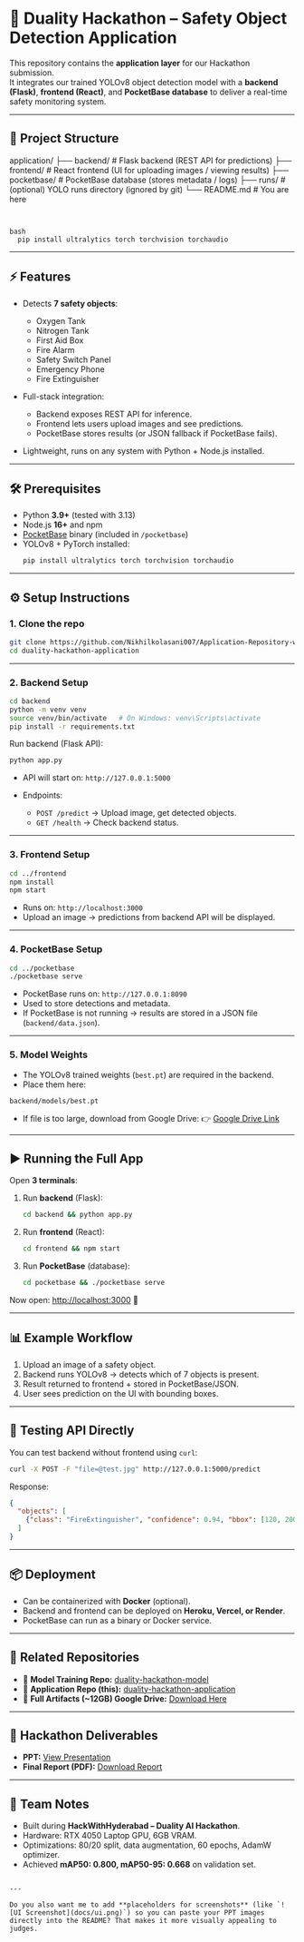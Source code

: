 # 🚀 Duality Hackathon – Safety Object Detection Application

This repository contains the **application layer** for our Hackathon submission.  
It integrates our trained YOLOv8 object detection model with a **backend (Flask)**, **frontend (React)**, and **PocketBase database** to deliver a real-time safety monitoring system.

---

## 📂 Project Structure


application/
├── backend/         # Flask backend (REST API for predictions)
├── frontend/        # React frontend (UI for uploading images / viewing results)
├── pocketbase/      # PocketBase database (stores metadata / logs)
├── runs/            # (optional) YOLO runs directory (ignored by git)
└── README.md        # You are here

````


bash
  pip install ultralytics torch torchvision torchaudio
````

---

## ⚡ Features

- Detects **7 safety objects**:
  - Oxygen Tank  
  - Nitrogen Tank  
  - First Aid Box  
  - Fire Alarm  
  - Safety Switch Panel  
  - Emergency Phone  
  - Fire Extinguisher  

- Full-stack integration:
  - Backend exposes REST API for inference.
  - Frontend lets users upload images and see predictions.
  - PocketBase stores results (or JSON fallback if PocketBase fails).

- Lightweight, runs on any system with Python + Node.js installed.

---

## 🛠️ Prerequisites

- Python **3.9+** (tested with 3.13)  
- Node.js **16+** and npm  
- [PocketBase](https://pocketbase.io/) binary (included in `/pocketbase`)  
- YOLOv8 + PyTorch installed:  
  ```bash
  pip install ultralytics torch torchvision torchaudio
---

## ⚙️ Setup Instructions

### 1. Clone the repo

```bash
git clone https://github.com/Nikhilkolasani007/Application-Repository-with-Trained-Model.git
cd duality-hackathon-application
```

---

### 2. Backend Setup

```bash
cd backend
python -m venv venv
source venv/bin/activate   # On Windows: venv\Scripts\activate
pip install -r requirements.txt
```

Run backend (Flask API):

```bash
python app.py
```

* API will start on: `http://127.0.0.1:5000`
* Endpoints:

  * `POST /predict` → Upload image, get detected objects.
  * `GET /health` → Check backend status.

---

### 3. Frontend Setup

```bash
cd ../frontend
npm install
npm start
```

* Runs on: `http://localhost:3000`
* Upload an image → predictions from backend API will be displayed.

---

### 4. PocketBase Setup

```bash
cd ../pocketbase
./pocketbase serve
```

* PocketBase runs on: `http://127.0.0.1:8090`
* Used to store detections and metadata.
* If PocketBase is not running → results are stored in a JSON file (`backend/data.json`).

---

### 5. Model Weights

* The YOLOv8 trained weights (`best.pt`) are required in the backend.
* Place them here:

```
backend/models/best.pt
```

* If file is too large, download from Google Drive:
  👉 [Google Drive Link](https://drive.google.com/yourlink)

---

## ▶️ Running the Full App

Open **3 terminals**:

1. Run **backend** (Flask):

   ```bash
   cd backend && python app.py
   ```

2. Run **frontend** (React):

   ```bash
   cd frontend && npm start
   ```

3. Run **PocketBase** (database):

   ```bash
   cd pocketbase && ./pocketbase serve
   ```

Now open: [http://localhost:3000](http://localhost:3000) 🎉

---

## 📊 Example Workflow

1. Upload an image of a safety object.
2. Backend runs YOLOv8 → detects which of 7 objects is present.
3. Result returned to frontend + stored in PocketBase/JSON.
4. User sees prediction on the UI with bounding boxes.

---

## 🧪 Testing API Directly

You can test backend without frontend using `curl`:

```bash
curl -X POST -F "file=@test.jpg" http://127.0.0.1:5000/predict
```

Response:

```json
{
  "objects": [
    {"class": "FireExtinguisher", "confidence": 0.94, "bbox": [120, 200, 80, 150]}
  ]
}
```

---

## 📦 Deployment

* Can be containerized with **Docker** (optional).
* Backend and frontend can be deployed on **Heroku, Vercel, or Render**.
* PocketBase can run as a binary or Docker service.

---

## 📎 Related Repositories

* 🔗 **Model Training Repo:** [duality-hackathon-model](https://github.com/YOUR_USERNAME/duality-hackathon-model)
* 🔗 **Application Repo (this):** [duality-hackathon-application](https://github.com/YOUR_USERNAME/duality-hackathon-application)
* 🔗 **Full Artifacts (\~12GB) Google Drive:** [Download Here](https://drive.google.com/yourlink)

---

## 📄 Hackathon Deliverables

* **PPT:** [View Presentation](https://drive.google.com/yourlink)
* **Final Report (PDF):** [Download Report](https://drive.google.com/yourlink)

---

## 🙌 Team Notes

* Built during **HackWithHyderabad – Duality AI Hackathon**.
* Hardware: RTX 4050 Laptop GPU, 6GB VRAM.
* Optimizations: 80/20 split, data augmentation, 60 epochs, AdamW optimizer.
* Achieved **mAP50: 0.800, mAP50-95: 0.668** on validation set.

```

---

Do you also want me to add **placeholders for screenshots** (like `![UI Screenshot](docs/ui.png)`) so you can paste your PPT images directly into the README? That makes it more visually appealing to judges.
```
